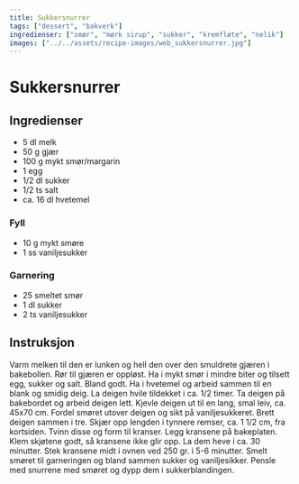 ```yaml
---
title: Sukkersnurrer
tags: ["dessert", "bakverk"]
ingredienser: ["smør", "mørk sirup", "sukker", "kremfløte", "nelik"]
images: ["../../assets/recipe-images/web_sukkersnurrer.jpg"]
---
```


# Sukkersnurrer

## Ingredienser

- 5 dl melk
- 50 g gjær
- 100 g mykt smør/margarin
- 1 egg
- 1/2 dl sukker
- 1/2 ts salt
- ca. 16 dl hvetemel

### Fyll

- 10 g mykt smøre
- 1 ss vaniljesukker

### Garnering

- 25 smeltet smør
- 1 dl sukker
- 2 ts vaniljesukker

## Instruksjon

Varm melken til den er lunken og hell den over den smuldrete gjæren i bakebollen. Rør til gjæren er oppløst. Ha i mykt smør i mindre biter og tilsett egg, sukker og salt. Bland godt. Ha i hvetemel og arbeid sammen til en blank og smidig deig. La deigen hvile tildekket i ca. 1/2 timer. Ta deigen på bakebordet og arbeid deigen lett. Kjevle deigen ut til en lang, smal leiv, ca. 45x70 cm. Fordel smøret utover deigen og sikt på vaniljesukkeret. Brett deigen sammen i tre. Skjær opp lengden i tynnere remser, ca. 1 1/2 cm, fra kortsiden. Tvinn disse og form til kranser. Legg kransene på bakeplaten. Klem skjøtene godt, så kransene ikke glir opp. La dem heve i ca. 30 minutter. Stek kransene midt i ovnen ved 250 gr. i 5-6 minutter. Smelt smøret til garneringen og bland sammen sukker og vaniljesikker. Pensle med snurrene med smøret og dypp dem i sukkerblandingen.
